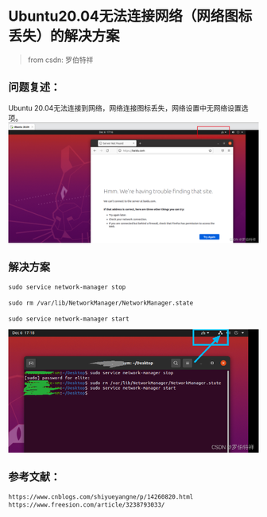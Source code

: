 # Ubuntu20.04无法连接网络（网络图标丢失）的解决方案

> from csdn: 罗伯特祥

## 问题复述：

Ubuntu 20.04无法连接到网络，网络连接图标丢失，网络设置中无网络设置选项。
![image-20221124112138202](Ubuntu20.04无法连接网络（网络图标丢失）的解决方案.assets/image-20221124112138202.png)

## 解决方案



    sudo service network-manager stop
    
    sudo rm /var/lib/NetworkManager/NetworkManager.state
    
    sudo service network-manager start

![image-20221124112145118](Ubuntu20.04无法连接网络（网络图标丢失）的解决方案.assets/image-20221124112145118.png)

## 参考文献：

    https://www.cnblogs.com/shiyueyangne/p/14260820.html
    https://www.freesion.com/article/3238793033/